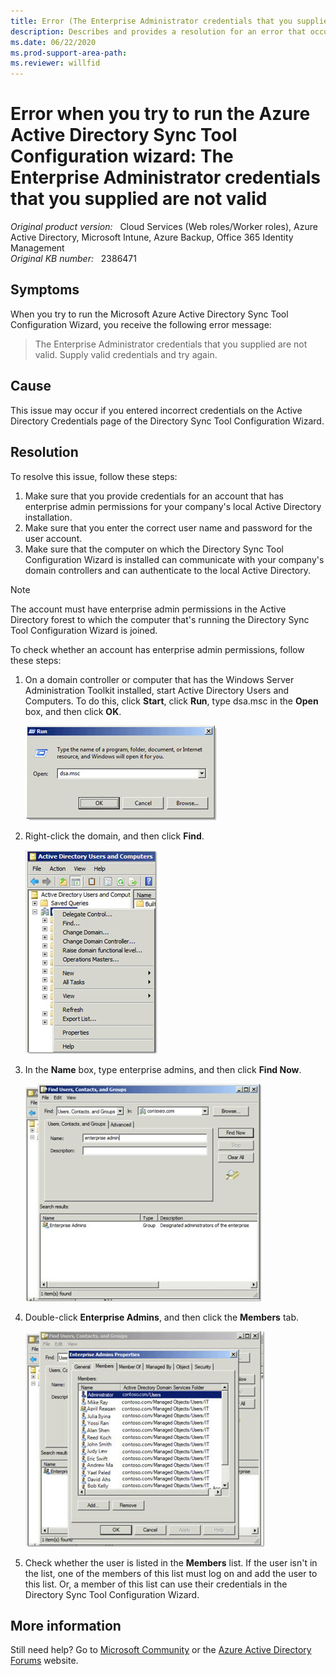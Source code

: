 ```yaml
---
title: Error (The Enterprise Administrator credentials that you supplied are not valid.) when you try to run the Azure Active Directory Sync Tool Configuration wizard
description: Describes and provides a resolution for an error that occurs when you run the Azure Active Directory Sync Tool Configuration Wizard.
ms.date: 06/22/2020
ms.prod-support-area-path: 
ms.reviewer: willfid
---
```

# Error when you try to run the Azure Active Directory Sync Tool Configuration wizard: The Enterprise Administrator credentials that you supplied are not valid

_Original product version:_ &nbsp; Cloud Services (Web roles/Worker roles), Azure Active Directory, Microsoft Intune, Azure Backup, Office 365 Identity Management  
_Original KB number:_ &nbsp; 2386471

## Symptoms

When you try to run the Microsoft Azure Active Directory Sync Tool Configuration Wizard, you receive the following error message:

> The Enterprise Administrator credentials that you supplied are not valid. Supply valid credentials and try again.

## Cause

This issue may occur if you entered incorrect credentials on the Active Directory Credentials page of the Directory Sync Tool Configuration Wizard.

## Resolution

To resolve this issue, follow these steps:

1. Make sure that you provide credentials for an account that has enterprise admin permissions for your company's local Active Directory installation.
2. Make sure that you enter the correct user name and password for the user account.
3. Make sure that the computer on which the Directory Sync Tool Configuration Wizard is installed can communicate with your company's domain controllers and can authenticate to the local Active Directory.

> [!NOTE]
> The account must have enterprise admin permissions in the Active Directory forest to which the computer that's running the Directory Sync Tool Configuration Wizard is joined.

To check whether an account has enterprise admin permissions, follow these steps:

1. On a domain controller or computer that has the Windows Server Administration Toolkit installed, start Active Directory Users and Computers. To do this, click **Start**, click **Run**, type dsa.msc in the **Open** box, and then click **OK**.

    ![Screenshot of Run window and dsa.msc typed](./media/admin-credentials-supplied-not-valid-aad-sync/2653774.jpg)

2. Right-click the domain, and then click **Find**.

    ![Screenshot of Active Directory Users and Computers window, domain option right-clicked](./media/admin-credentials-supplied-not-valid-aad-sync/2653778.jpg)

3. In the **Name** box, type enterprise admins, and then click **Find Now**.

    ![Screenshot of Find Users, Contacts, and Groups, enterprise admins typed under Name box](./media/admin-credentials-supplied-not-valid-aad-sync/2653791.jpg)

4. Double-click **Enterprise Admins**, and then click the **Members** tab.

    ![Screenshot of Enterprise Admins properties window, members tab selected](./media/admin-credentials-supplied-not-valid-aad-sync/2653780.jpg)

5. Check whether the user is listed in the **Members** list. If the user isn't in the list, one of the members of this list must log on and add the user to this list. Or, a member of this list can use their credentials in the Directory Sync Tool Configuration Wizard.

## More information

Still need help? Go to [Microsoft Community](https://answers.microsoft.com/) or the [Azure Active Directory Forums](https://social.msdn.microsoft.com/Forums) website.
